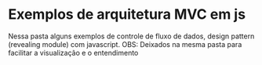 # Exemplos de arquitetura MVC em js
Nessa pasta alguns exemplos de controle de fluxo de dados, design pattern (revealing module) com javascript.
OBS: Deixados na mesma pasta para facilitar a visualização e o entendimento
